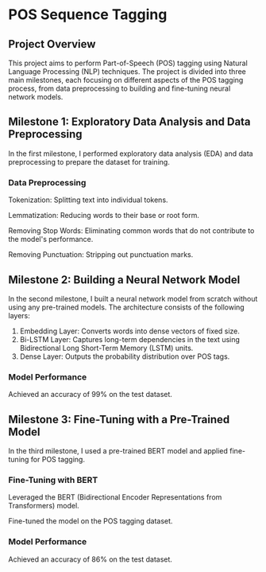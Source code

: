 # POS Sequence Tagging

## Project Overview

This project aims to perform Part-of-Speech (POS) tagging using Natural Language Processing (NLP) techniques. The project is divided into three main milestones, each focusing on different aspects of the POS tagging process, from data preprocessing to building and fine-tuning neural network models.

## Milestone 1: Exploratory Data Analysis and Data Preprocessing

In the first milestone, I performed exploratory data analysis (EDA) and data preprocessing to prepare the dataset for training.

### Data Preprocessing

Tokenization: Splitting text into individual tokens.

Lemmatization: Reducing words to their base or root form.

Removing Stop Words: Eliminating common words that do not contribute to the model's performance.

Removing Punctuation: Stripping out punctuation marks.

## Milestone 2: Building a Neural Network Model

In the second milestone, I built a neural network model from scratch without using any pre-trained models. The architecture consists of the following layers:

1) Embedding Layer: Converts words into dense vectors of fixed size.
2) Bi-LSTM Layer: Captures long-term dependencies in the text using Bidirectional Long Short-Term Memory (LSTM) units.
3) Dense Layer: Outputs the probability distribution over POS tags.

### Model Performance

Achieved an accuracy of 99% on the test dataset.

## Milestone 3: Fine-Tuning with a Pre-Trained Model

In the third milestone, I used a pre-trained BERT model and applied fine-tuning for POS tagging.

### Fine-Tuning with BERT

Leveraged the BERT (Bidirectional Encoder Representations from Transformers) model.

Fine-tuned the model on the POS tagging dataset.


### Model Performance

Achieved an accuracy of 86% on the test dataset.



